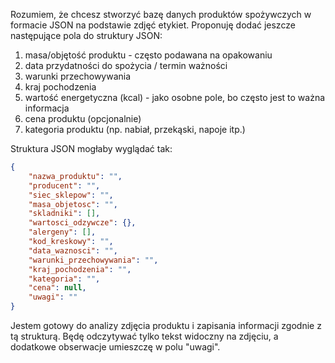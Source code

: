 Rozumiem, że chcesz stworzyć bazę danych produktów spożywczych w formacie JSON na podstawie zdjęć etykiet. Proponuję dodać jeszcze następujące pola do struktury JSON:

1. masa/objętość produktu - często podawana na opakowaniu
2. data przydatności do spożycia / termin ważności
3. warunki przechowywania
4. kraj pochodzenia
5. wartość energetyczna (kcal) - jako osobne pole, bo często jest to ważna informacja
6. cena produktu (opcjonalnie)
7. kategoria produktu (np. nabiał, przekąski, napoje itp.)

Struktura JSON mogłaby wyglądać tak:
```json
{
    "nazwa_produktu": "",
    "producent": "",
    "siec_sklepow": "",
    "masa_objetosc": "",
    "skladniki": [],
    "wartosci_odzywcze": {},
    "alergeny": [],
    "kod_kreskowy": "",
    "data_waznosci": "",
    "warunki_przechowywania": "",
    "kraj_pochodzenia": "",
    "kategoria": "",
    "cena": null,
    "uwagi": ""
}
```

Jestem gotowy do analizy zdjęcia produktu i zapisania informacji zgodnie z tą strukturą. Będę odczytywać tylko tekst widoczny na zdjęciu, a dodatkowe obserwacje umieszczę w polu "uwagi".
